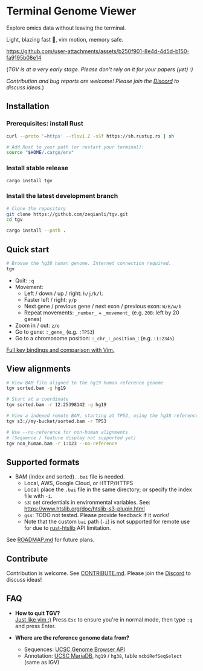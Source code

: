 # Terminal Genome Viewer

Explore omics data without leaving the terminal.

Light, blazing fast 🚀, vim motion, memory safe.

<https://github.com/user-attachments/assets/b250f901-8e4d-4d5d-b150-fa9195b08e14>

(*TGV is at a very early stage. Please don't rely on it for your papers (yet) :)*

*Contribution and bug reports are welcome! Please join the [Discord](https://discord.gg/NKGg684M) to discuss ideas.*)

## Installation

### Prerequisites: install Rust

```bash
curl --proto '=https' --tlsv1.2 -sSf https://sh.rustup.rs | sh

# Add Rust to your path (or restart your terminal):
source "$HOME/.cargo/env"
```

### Install stable release

```bash
cargo install tgv
```

### Install the latest development branch

```bash
# Clone the repository
git clone https://github.com/zeqianli/tgv.git
cd tgv

cargo install --path .
```

## Quick start

```bash
# Browse the hg38 human genome. Internet connection required.
tgv
```

- Quit: `:q`
- Movement:
  - Left / down / up / right: `h/j/k/l`:
  - Faster left / right: `y/p`
  - Next gene / previous gene / next exon / previous exon: `W/B/w/b`
  - Repeat movements: `_number_` + `_movement_` (e.g. `20B`: left by 20 genes)
- Zoom in / out: `z/o`
- Go to gene: `:_gene_` (e.g. `:TP53`)
- Go to a chromosome position: `:_chr_:_position_`: (e.g. `:1:2345`)

[Full key bindings and comparison with Vim.](docs/key_bindings.md)

## View alignments

```bash
# View BAM file aligned to the hg19 human reference genome
tgv sorted.bam -g hg19

# Start at a coordinate
tgv sorted.bam -r 12:25398142 -g hg19

# View a indexed remote BAM, starting at TP53, using the hg38 reference genome
tgv s3://my-bucket/sorted.bam -r TP53

# Use --no-reference for non-human alignments
# (Sequence / feature display not supported yet)
tgv non_human.bam -r 1:123 --no-reference
```

## Supported formats

- BAM (index and sorted). `.bai` file is needed.
  - Local, AWS, Google Cloud, or HTTP/HTTPS
  - Local: place the `.bai` file in the same directory; or specify the index file with `-i`.
  - `s3`: set credentials in environmental variables. See: <https://www.htslib.org/doc/htslib-s3-plugin.html>
  - `gss`: TODO not tested. Please provide feedback if it works!
  - Note that the custom `bai` path (`-i`) is not supported for remote use for due to [rust-htslib](https://github.com/rust-bio/rust-htslib) API limitation.

See [ROADMAP.md](ROADMAP.md) for future plans.

## Contribute

Contribution is welcome. See [CONTRIBUTE.md](CONTRIBUTE.md). Please join the [Discord](https://discord.gg/NKGg684M) to discuss ideas!

## FAQ

- **How to quit TGV?**  
  [Just like vim :)](https://stackoverflow.com/questions/11828270/how-do-i-exit-vim) Press `Esc` to ensure you're in normal mode, then type `:q` and press Enter.

- **Where are the reference genome data from?**  
  - Sequences: [UCSC Genome Browser API](https://genome.ucsc.edu/goldenPath/help/api.html)
  - Annotation: [UCSC MariaDB](https://genome.ucsc.edu/goldenPath/help/mysql.html), `hg19` / `hg38`, table `ncbiRefSeqSelect` (same as IGV)
